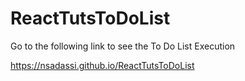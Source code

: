 # ReactTutsToDoList

Go to the following link to see the To Do List Execution

https://nsadassi.github.io/ReactTutsToDoList
